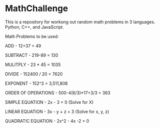 # MathChallenge

This is a repository for workong out random math problems in 3 languages. Python, C++, and JavaScript. 


Math Problems to be used: 

ADD - 12+37 = 49

SUBTRACT - 219-89 = 130

MULITPLY - 23 * 45 = 1035

DIVIDE - 152400 / 20 = 7620

EXPONENT - 152^3 = 3,511,808

ORDER OF
OPERATIONS - 500-4(6/3)*17+3/3 = 363

SIMPLE EQUATION - 2x - 3 = 0 (Solve for X)

LINEAR EQUATION - 3x - y + z = 3 (Solve for x, y, z)

QUADRATIC EQUATION - 2x^2 - 4x -2 = 0

